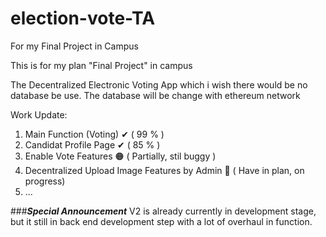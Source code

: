 # election-vote-TA
For my Final Project in Campus

This is for my plan "Final Project" in campus

The Decentralized Electronic Voting App which i wish there would be no database be use.
The database will be change with ethereum network

Work Update:
1. Main Function (Voting) ✔ ( 99 % )
2. Candidat Profile Page ✔  ( 85 % )
3. Enable Vote Features 🟠 ( Partially, stil buggy )
4. Decentralized Upload Image Features by Admin 🔷 ( Have in plan, on progress)
5. ...

###_**Special Announcement**_
V2 is already currently in development stage, but it still in back end development step
with a lot of overhaul in function.
